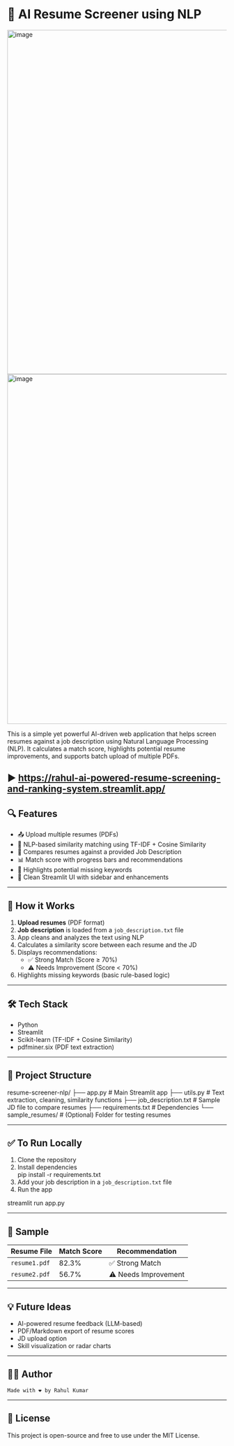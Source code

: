 # 📄 AI Resume Screener using NLP

<img width="1918" height="788" alt="image" src="https://github.com/user-attachments/assets/5f731c5d-79c2-4eba-afb4-6a51f9762d95" /> 

<img width="1916" height="801" alt="image" src="https://github.com/user-attachments/assets/535351f3-a859-4fc4-88fb-d9ac35c5b309" />



This is a simple yet powerful AI-driven web application that helps screen resumes against a job description using Natural Language Processing (NLP). It calculates a match score, highlights potential resume improvements, and supports batch upload of multiple PDFs.

▶️ https://rahul-ai-powered-resume-screening-and-ranking-system.streamlit.app/
---

## 🔍 Features

- 📤 Upload multiple resumes (PDFs)
- 🧠 NLP-based similarity matching using TF-IDF + Cosine Similarity
- 📌 Compares resumes against a provided Job Description
- 📊 Match score with progress bars and recommendations
- 🔎 Highlights potential missing keywords
- 🎨 Clean Streamlit UI with sidebar and enhancements

---

## 🚀 How it Works

1. **Upload resumes** (PDF format)
2. **Job description** is loaded from a `job_description.txt` file
3. App cleans and analyzes the text using NLP
4. Calculates a similarity score between each resume and the JD
5. Displays recommendations:
   - ✅ Strong Match (Score ≥ 70%)
   - ⚠️ Needs Improvement (Score < 70%)
6. Highlights missing keywords (basic rule-based logic)

---

## 🛠️ Tech Stack

- Python
- Streamlit
- Scikit-learn (TF-IDF + Cosine Similarity)
- pdfminer.six (PDF text extraction)

---

## 📁 Project Structure

resume-screener-nlp/ ├── app.py # Main Streamlit app ├── utils.py # Text extraction, cleaning, similarity functions ├── job_description.txt # Sample JD file to compare resumes ├── requirements.txt # Dependencies └── sample_resumes/ # (Optional) Folder for testing resumes

---

## ✅ To Run Locally

1. Clone the repository  
2. Install dependencies  
    pip install -r requirements.txt
3. Add your job description in a `job_description.txt` file  
4. Run the app  

streamlit run app.py

---

## 📌 Sample

| Resume File       | Match Score | Recommendation       |
|-------------------|-------------|----------------------|
| `resume1.pdf`     | 82.3%       | ✅ Strong Match       |
| `resume2.pdf`     | 56.7%       | ⚠️ Needs Improvement |

---

## 💡 Future Ideas

- AI-powered resume feedback (LLM-based)
- PDF/Markdown export of resume scores
- JD upload option
- Skill visualization or radar charts

---

## 🧑‍💻 Author

    Made with ❤️ by Rahul Kumar

---

## 📜 License

This project is open-source and free to use under the MIT License.
